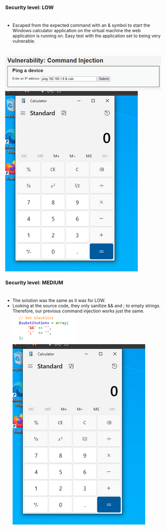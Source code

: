 ### Security level: LOW
#
* Escaped from the expected command with an & symbol to start the Windows calculator
  application on the virtual machine the web application is running on. Easy test with
  the application set to being very vulnerable.
#
![](./images/CommandInjection_Low1.png)
![](./images/CommandInjection_Low2.png)

### Security level: MEDIUM
#
* The solution was the same as it was for LOW.
* Looking at the source code, they only sanitize && and ; to empty strings. Therefore, our previous
  command injection works just the same.
![](./images/CommandInjection_Medium1.png)
![](./images/CommandInjection_Low2.png)
